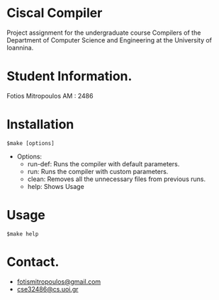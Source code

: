 # Ciscal Compiler

Project assignment for the undergraduate course Compilers of the Department of Computer Science and Engineering at the University of Ioannina.

# Student Information.
Fotios Mitropoulos 
AM : 2486

# Installation
` $make [options] `
  
  - Options:
    - run-def:       Runs the compiler with default parameters.
    - run:           Runs the compiler with custom parameters.
    - clean:         Removes all the unnecessary files from previous runs.
    - help:          Shows Usage
    
# Usage
` $make help `

# Contact.
- fotismitropoulos@gmail.com
- cse32486@cs.uoi.gr
